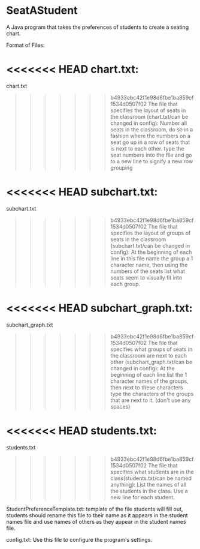# SeatAStudent
A Java program that takes the preferences of students to create a seating chart.

Format of Files:

<<<<<<< HEAD
chart.txt:
=======
chart.txt
>>>>>>> b4933ebc42f1e98d6fbe1ba859cf1534d0507f02
The file that specifies the layout of seats in the classroom (chart.txt/can be changed in config):
Number all seats in the classroom, do so in a fashion where the numbers on a seat go up in a row of seats that is next to each other.
type the seat numbers into the file and go to a new line to signify a new row grouping

<<<<<<< HEAD
subchart.txt:
=======
subchart.txt
>>>>>>> b4933ebc42f1e98d6fbe1ba859cf1534d0507f02
The file that specifies the layout of groups of seats in the classroom (subchart.txt/can be changed in config):
At the beginning of each line in this file name the group a 1 character name, then using the numbers of the seats list what seats 
seem to visually fit into each group.

<<<<<<< HEAD
subchart_graph.txt:
=======
subchart_graph.txt
>>>>>>> b4933ebc42f1e98d6fbe1ba859cf1534d0507f02
The file that specifies what groups of seats in the classroom are next to each other (subchart_graph.txt/can be changed in config):
At the beginning of each line list the 1 character names of the groups, then next to these characters type the characters of the groups
that are next to it. (don't use any spaces)

<<<<<<< HEAD
students.txt:
=======
students.txt
>>>>>>> b4933ebc42f1e98d6fbe1ba859cf1534d0507f02
The file that specifies what students are in the class(students.txt/can be named anything): 
List the names of all the students in the class. Use a new line for each student.

StudentPreferenceTemplate.txt:
template of the file students will fill out, students should rename this file to their name as it appears in the student names file 
and use names of others as they appear in the student names file.

config.txt:
Use this file to configure the program's settings.

